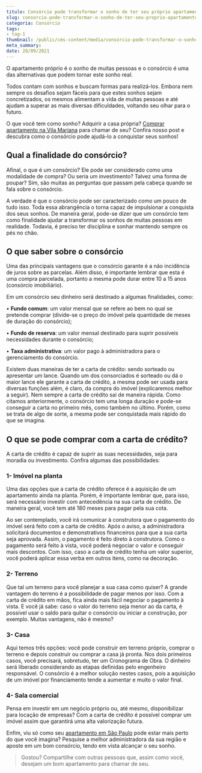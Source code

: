 ```yaml
---
titulo: Consórcio pode transformar o sonho de ter seu próprio apartamento uma realidade
slug: consorcio-pode-transformar-o-sonho-de-ter-seu-proprio-apartamento-uma-realidade
categoria: Consórcio
tags:
- tag-1
thumbnail: /public/cms-content/media/consorcio-pode-transformar-o-sonho-de-ter-seu-proprio-apartamento-uma-realidade.jpg
meta_summary: 
date: 28/09/2021
---
```

O apartamento próprio é o sonho de muitas pessoas e o consórcio é uma das alternativas que podem tornar este sonho real.

Todos contam com sonhos e buscam formas para realizá-los. Embora nem sempre os desafios sejam fáceis para que estes sonhos sejam concretizados, os mesmos alimentam a vida de muitas pessoas e até ajudam a superar as mais diversas dificuldades, voltando seu olhar para o futuro.

O que você tem como sonho? Adquirir a casa própria? [Comprar apartamento na Vila Mariana](https://www.chavesnamao.com.br/apartamentos-a-venda/sp-sao-paulo/vila-mariana/) para chamar de seu? Confira nosso post e descubra como o consórcio pode ajudá-lo a conquistar seus sonhos!

Qual a finalidade do consórcio?
-------------------------------

Afinal, o que é um consórcio? Ele pode ser considerado como uma modalidade de compra? Ou seria um investimento? Talvez uma forma de poupar? Sim, são muitas as perguntas que passam pela cabeça quando se fala sobre o consórcio.

A verdade é que o consórcio pode ser caracterizado como um pouco de tudo isso. Toda essa abrangência o torna capaz de impulsionar a conquista dos seus sonhos. De maneira geral, pode-se dizer que um consórcio tem como finalidade ajudar a transformar os sonhos de muitas pessoas em realidade. Todavia, é preciso ter disciplina e sonhar mantendo sempre os pés no chão.

O que saber sobre o consórcio
-----------------------------

Uma das principais vantagens que o consórcio garante é a não incidência de juros sobre as parcelas. Além disso, é importante lembrar que esta é uma compra parcelada, portanto a mesma pode durar entre 10 a 15 anos (consórcio imobiliário).

Em um consórcio seu dinheiro será destinado a algumas finalidades, como:

 • **Fundo comum**: um valor mensal que se refere ao bem no qual se pretende comprar (divide-se o preço do imóvel pela quantidade de meses de duração do consórcio);

 • **Fundo de reserva**: um valor mensal destinado para suprir possíveis necessidades durante o consórcio;

 • **Taxa administrativa**: um valor pago à administradora para o gerenciamento do consórcio.

Existem duas maneiras de ter a carta de crédito: sendo sorteado ou apresentar um lance. Quando um dos consorciados é sorteado ou dá o maior lance ele garante a carta de crédito, a mesma pode ser usada para diversas funções além, é claro, da compra do imóvel (explicaremos melhor a seguir). Nem sempre a carta de crédito sai de maneira rápida. Como citamos anteriormente, o consórcio tem uma longa duração e pode-se conseguir a carta no primeiro mês, como também no último. Porém, como se trata de algo de sorte, a mesma pode ser conquistada mais rápido do que se imagina.

O que se pode comprar com a carta de crédito?
---------------------------------------------

A carta de crédito é capaz de suprir as suas necessidades, seja para moradia ou investimento. Confira algumas das possibilidades:

### 1- Imóvel na planta

Uma das opções que a carta de crédito oferece é a aquisição de um apartamento ainda na planta. Porém, é importante lembrar que, para isso, será necessário investir com antecedência na sua carta de crédito. De maneira geral, você tem até 180 meses para pagar pela sua cota.

Ao ser contemplado, você irá comunicar à construtora que o pagamento do imóvel será feito com a carta de crédito. Após o aviso, a administradora solicitará documentos e demonstrativos financeiros para que a sua carta seja aprovada. Assim, o pagamento é feito direto à construtora. Como o pagamento será feito à vista, você poderá negociar o valor e conseguir mais descontos. Com isso, caso a carta de crédito tenha um valor superior, você poderá aplicar essa verba em outros itens, como na decoração.

### 2- Terreno

Que tal um terreno para você planejar a sua casa como quiser? A grande vantagem do terreno é a possibilidade de pagar menos por isso. Com a carta de crédito em mãos, fica ainda mais fácil negociar o pagamento à vista. E você já sabe: caso o valor do terreno seja menor ao da carta, é possível usar o saldo para quitar o consórcio ou iniciar a construção, por exemplo. Muitas vantagens, não é mesmo?

### 3- Casa

Aqui temos três opções: você pode construir em terreno próprio, comprar o terreno e depois construir ou comprar a casa já pronta. Nos dois primeiros casos, você precisará, sobretudo, ter um Cronograma de Obra. O dinheiro será liberado considerando as etapas definidas pelo engenheiro responsável. O consórcio é a melhor solução nestes casos, pois a aquisição de um imóvel por financiamento tende a aumentar e muito o valor final.

### 4- Sala comercial

Pensa em investir em um negócio próprio ou, até mesmo, disponibilizar para locação de empresas? Com a carta de crédito é possível comprar um imóvel assim que garantirá uma alta valorização futura.

Enfim, viu só como seu [apartamento em São Paulo](https://www.chavesnamao.com.br/apartamentos-a-venda/sp-sao-paulo/) pode estar mais perto do que você imagina? Pesquise a melhor administradora da sua região e aposte em um bom consórcio, tendo em vista alcançar o seu sonho.

> Gostou? Compartilhe com outras pessoas que, assim como você, desejam um bom apartamento para chamar de seu.

‍
